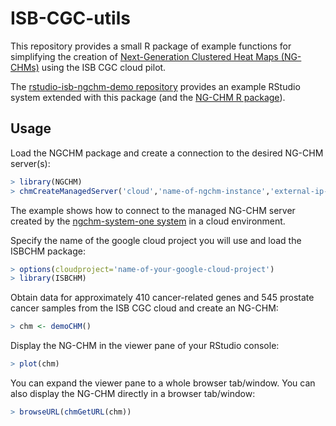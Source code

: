 # ISB-CGC-utils
This repository provides a small R package of example functions for simplifying the creation of
[Next-Generation Clustered Heat Maps (NG-CHMs)](http://bioinformatics.mdanderson.org/main/NG-CHM:Overview)
using the ISB CGC cloud pilot.

The [rstudio-isb-ngchm-demo repository](https://github.com/bmbroom/rstudio-isb-ngchm-demo) provides
an example RStudio system extended with this package (and the
[NG-CHM R package](https://github.com/bmbroom/NGCHMR)).

## Usage
Load the NGCHM package and create a connection to the desired NG-CHM server(s):

```R
> library(NGCHM)
> chmCreateManagedServer('cloud','name-of-ngchm-instance','external-ip-of-ngchm-instance')
```
The example shows how to connect to the managed NG-CHM server created by the
[ngchm-system-one system](https://github.com/bmbroom/ngchm-system-one) in a cloud environment.

Specify the name of the google cloud project you will use and load the ISBCHM package:
```R
> options(cloudproject='name-of-your-google-cloud-project')
> library(ISBCHM)
```

Obtain data for approximately 410 cancer-related genes and 545 prostate cancer samples
from the ISB CGC cloud and create an NG-CHM:
```R
> chm <- demoCHM()
```

Display the NG-CHM in the viewer pane of your RStudio console:
```R
> plot(chm)
```

You can expand the viewer pane to a whole browser tab/window.  You can also display the
NG-CHM directly in a browser tab/window:
```R
> browseURL(chmGetURL(chm))
```
